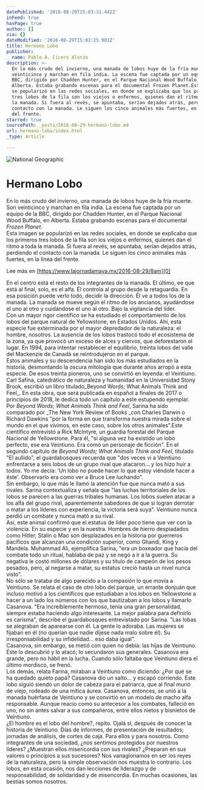 ```yaml
---
datePublished: '2016-08-29T15:03:31.442Z'
inFeed: true
hasPage: true
author: []
via: {}
dateModified: '2016-08-29T15:03:25.901Z'
title: Hermano Lobo
publisher:
  name: Pablo A. Cicero Alonzo
description: >-
  En lo más crudo del invierno, una manada de lobos huye de la fría muerte. Son
  veinticinco y marchan en fila india. La escena fue captada por un equipo de la
  BBC, dirigido por Chadden Hunter, en el Parque Nacional Wood Buffalo, en
  Alberta. Estaba grabando escenas para el documental Frozen Planet.Esta imagen
  se popularizó en las redes sociales, en donde se explicaba que los primeros
  tres lobos de la fila son los viejos o enfermos, quienes dan el ritmo a toda
  la manada. Si fuera al revés, se apuntaba, serían dejados atrás, perdiendo el
  contacto con la manada. Le siguen los cinco animales más fuertes, en la línea
  del frente.
starred: true
sourcePath: _posts/2016-08-29-hermano-lobo.md
url: hermano-lobo/index.html
_type: Article

---
```

![National Geographic](https://the-grid-user-content.s3-us-west-2.amazonaws.com/4ec0c937-91b8-4060-9bf3-5b7f031eacae.png)

# Hermano Lobo

En lo más crudo del invierno, una manada de lobos huye de la fría muerte. Son veinticinco y marchan en fila india. La escena fue captada por un equipo de la BBC, dirigido por Chadden Hunter, en el Parque Nacional Wood Buffalo, en Alberta. Estaba grabando escenas para el documental _Frozen Planet_.  
Esta imagen se popularizó en las redes sociales, en donde se explicaba que los primeros tres lobos de la fila son los viejos o enfermos, quienes dan el ritmo a toda la manada. Si fuera al revés, se apuntaba, serían dejados atrás, perdiendo el contacto con la manada. Le siguen los cinco animales más fuertes, en la línea del frente.

Lee más en [https://www.lajornadamaya.mx/2016-08-29/8am][0]

En el centro está el resto de los integrantes de la manada. El último, ee que está al final, solo, es el alfa. Él controla al grupo desde la retaguardia. En esa posición puede verlo todo, decidir la dirección. Él ve a todos los de la manada. La manada se mueve según el ritmo de los ancianos, ayudándose el uno al otro y cuidándose el uno al otro. Bajo la vigilancia del líder.  
Con un mayor rigor científico se ha estudiado el comportamiento de los lobos del parque natural de Yellowstone, en Estados Unidos. Ahí, esta especie fue exterminada por el mayor depredador de la naturaleza: el hombre, nosotros. La ausencia de los lobos trastocó todo el ecosistema de la zona, ya que provocó un exceso de alces y ciervos, que deforestaron el lugar. En 1994, para intentar restablecer el equilibrio, treinta lobos del valle del Mackenzie de Canadá se reintrodujeron en el parque.  
Estos animales y su descendencia han sido los más estudiados en la historia, desmontando la oscura mitología que durante años arropó a esta especie. De esos treinta pioneros, uno se convirtió en leyenda: el Veintiuno. Carl Safina, catedrático de naturaleza y humanidad en la Universidad Stony Brook, escribió un libro titulado_Beyond Words; What Animals Think and Feel_. En esta obra, que será publicada en español a finales de 2017 o principios de 2018, le dedica todo un capítulo a este estupendo ejemplar.  
Por _Beyond Words_; _What Animals Think and Feel_, Sarina ha sido comparado por _The New York Review of Books _con Charles Darwin o Richard Dawkins "por la forma en que transforma nuestra mirada sobre el mundo en el que vivimos, en este caso, sobre los otros animales".Este científico entrevistó a Rick McIntyre, un guardia forestal del Parque Nacional de Yellowstone. Para él, "si alguna vez ha existido un lobo perfecto, ese era Veintiuno. Era como un personaje de ficción". En el segundo capítulo de _Beyond Words; What Animals Think and Feel_, titulado "El aullido", el guardabosques recuerda que "dos veces vi a Veintiuno enfrentarse a seis lobos de un grupo rival que atacaron... y los hizo huir a todos. Yo me decía: 'Un lobo no puede hacer lo que estoy viéndole hacer a éste'. Observarlo era como ver a Bruce Lee luchando".  
Sin embargo, lo que más le llamó la atención fue que nunca mató a sus rivales. Sarina contextualiza y señala que "las luchas territoriales de los lobos se parecen a las guerras tribales humanas. Los lobos suelen atacar a los alfa del grupo rival, aparentemente sabedores de que si logran derrotar o matar a los líderes con experiencia, la victoria será suya". Veintiuno nunca perdió un combate y nunca mató a su rival.  
Así, este animal confirmó que el estatus de líder poco tiene que ver con la violencia. En su especie y en la nuestra. Hombres de hierro despiadados como Hitler, Stalin o Mao son desplazados en la historia por guerreros pacíficos que alcanzan una condición superior, como Ghandi, King y Mandela. Muhammad Ali, ejemplifica Sarina, "era un boxeador que hacía del combate todo un ritual, hablaba de paz y se negó a ir a la guerra. Su negativa le costó millones de dólares y su título de campeón de los pesos pesados, pero, al negarse a matar, su estatus creció hasta un nivel nunca visto".  
No sólo se trataba de algo parecido a la compasión lo que movía a Veintiuno. Se relata el caso de otro lobo del parque, un errante donjuán que incluso motivó a los científicos que estudiaban a los lobos en Yellowstone a hacer a un lado los números con los que bautizaban a los lobos y llamarlo Casanova. "Era increíblemente hermoso, tenía una gran personalidad, siempre estaba haciendo algo interesante. La mejor palabra para definirlo es carisma", describe el guardabosques entrevistado por Sarina. "Las lobas se alegraban de aparearse con él. La gente lo adoraba. Las mujeres se fijaban en él (no querían que nadie dijese nada malo sobre él). Su irresponsabilidad y su infidelidad... eso daba igual".  
Casanova, sin embargo, se metió con quien no debía: las hijas de Veintiuno. Éste lo descubrió y lo atacó; lo secundaron sus generales. Casanova era grande, pero no hábil en la lucha. Cuando sólo faltaba que Veintiuno diera el último mordisco, se frenó.  
Los demás, relata Farina, miraban a Veintiuno como diciendo: ¿Por qué se ha quedado quieto papá? Casanova dio un salto... y escapó corriendo. Este lobo siguió siendo un dolor de cabeza para el patriarca, que al final murió de viejo, rodeado de una mítica áurea. Casanova, entonces, se unió a la manada huérfana de Veintiuno y se convirtió en un modelo de macho alfa responsable. Aunque reacio como su antecesor a los combates, falleció en uno, no sin antes salvar a sus compañeros, entre ellos nietos y bisnietos de Veintiuno.  
¿El hombre es el lobo del hombre?, repito. Ojalá sí, después de conocer la historia de Veintiuno. Días de informes, de presentación de resultados; jornadas de análisis, de cortes de caja. Para ellos y para nosotros. Como integrantes de una sociedad, ¿nos sentimos protegidos por nuestros líderes? ¿Muestran ellos misericordia con sus rivales? ¿Preparan en sus valores o principios a sus sucesores? Nos vanagloriamos en ser los reyes de la naturaleza, pero la simple observación nos muestra lo contrario. Los lobos, en esta ocasión, nos dan lecciones de liderazgo y de responsabilidad, de solidaridad y de misericordia. En muchas ocasiones, las bestias somos nosotros.

[0]: https://www.lajornadamaya.mx/2016-08-29/8am